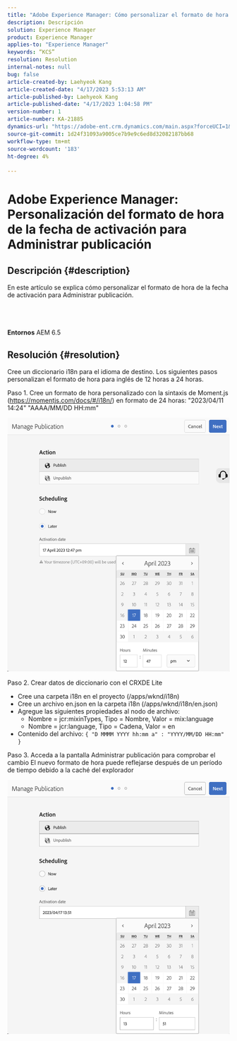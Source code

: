 ```yaml
---
title: "Adobe Experience Manager: Cómo personalizar el formato de hora de la fecha de activación para Administrar publicación"
description: Descripción
solution: Experience Manager
product: Experience Manager
applies-to: "Experience Manager"
keywords: “KCS”
resolution: Resolution
internal-notes: null
bug: false
article-created-by: Laehyeok Kang
article-created-date: "4/17/2023 5:53:13 AM"
article-published-by: Laehyeok Kang
article-published-date: "4/17/2023 1:04:58 PM"
version-number: 1
article-number: KA-21885
dynamics-url: "https://adobe-ent.crm.dynamics.com/main.aspx?forceUCI=1&pagetype=entityrecord&etn=knowledgearticle&id=4d43f31c-e4dc-ed11-a7c7-6045bd006149"
source-git-commit: 1d24f31093a9005ce7b9e9c6ed8d32082187bb68
workflow-type: tm+mt
source-wordcount: '183'
ht-degree: 4%

---
```


# Adobe Experience Manager: Personalización del formato de hora de la fecha de activación para Administrar publicación

## Descripción {#description}

En este artículo se explica cómo personalizar el formato de hora de la fecha de activación para Administrar publicación.<br><br> <br><br><br>
<b>Entornos</b>
AEM 6.5


## Resolución {#resolution}


Cree un diccionario i18n para el idioma de destino. Los siguientes pasos personalizan el formato de hora para inglés de 12 horas a 24 horas.

Paso 1. Cree un formato de hora personalizado con la sintaxis de Moment.js (https://momentjs.com/docs/#/i18n/) en formato de 24 horas: &quot;2023/04/11 14:24&quot; &quot;AAAA/MM/DD HH:mm&quot;

![](assets/2268ea95-e6dc-ed11-a7c7-6045bd006ce9.png)

Paso 2. Crear datos de diccionario con el CRXDE Lite

- Cree una carpeta i18n en el proyecto (/apps/wknd/i18n)
- Cree un archivo en.json en la carpeta i18n (/apps/wknd/i18n/en.json)
- Agregue las siguientes propiedades al nodo de archivo:
   - Nombre = jcr:mixinTypes, Tipo = Nombre, Valor = mix:language
   - Nombre = jcr:language, Tipo = Cadena, Valor = en
- Contenido del archivo: `{ "D MMMM YYYY hh:mm a" : "YYYY/MM/DD HH:mm" }`


Paso 3. Acceda a la pantalla Administrar publicación para comprobar el cambio El nuevo formato de hora puede reflejarse después de un período de tiempo debido a la caché del explorador

![](assets/87f593ae-e6dc-ed11-a7c7-6045bd006ce9.png)
